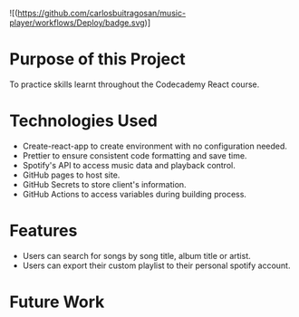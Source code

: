 ![(https://github.com/carlosbuitragosan/music-player/workflows/Deploy/badge.svg)]

# Purpose of this Project

To practice skills learnt throughout the Codecademy React course.

# Technologies Used

- Create-react-app to create environment with no configuration needed.
- Prettier to ensure consistent code formatting and save time.
- Spotify's API to access music data and playback control.
- GitHub pages to host site.
- GitHub Secrets to store client's information.
- GitHub Actions to access variables during building process.

# Features

- Users can search for songs by song title, album title or artist.
- Users can export their custom playlist to their personal spotify account.

# Future Work
